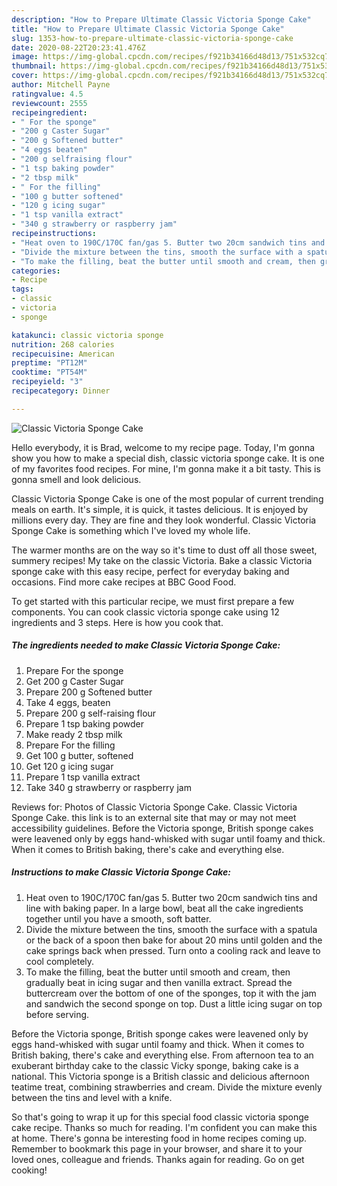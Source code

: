 ```yaml
---
description: "How to Prepare Ultimate Classic Victoria Sponge Cake"
title: "How to Prepare Ultimate Classic Victoria Sponge Cake"
slug: 1353-how-to-prepare-ultimate-classic-victoria-sponge-cake
date: 2020-08-22T20:23:41.476Z
image: https://img-global.cpcdn.com/recipes/f921b34166d48d13/751x532cq70/classic-victoria-sponge-cake-recipe-main-photo.jpg
thumbnail: https://img-global.cpcdn.com/recipes/f921b34166d48d13/751x532cq70/classic-victoria-sponge-cake-recipe-main-photo.jpg
cover: https://img-global.cpcdn.com/recipes/f921b34166d48d13/751x532cq70/classic-victoria-sponge-cake-recipe-main-photo.jpg
author: Mitchell Payne
ratingvalue: 4.5
reviewcount: 2555
recipeingredient:
- " For the sponge"
- "200 g Caster Sugar"
- "200 g Softened butter"
- "4 eggs beaten"
- "200 g selfraising flour"
- "1 tsp baking powder"
- "2 tbsp milk"
- " For the filling"
- "100 g butter softened"
- "120 g icing sugar"
- "1 tsp vanilla extract"
- "340 g strawberry or raspberry jam"
recipeinstructions:
- "Heat oven to 190C/170C fan/gas 5. Butter two 20cm sandwich tins and line with baking paper. In a large bowl, beat all the cake ingredients together until you have a smooth, soft batter."
- "Divide the mixture between the tins, smooth the surface with a spatula or the back of a spoon then bake for about 20 mins until golden and the cake springs back when pressed. Turn onto a cooling rack and leave to cool completely."
- "To make the filling, beat the butter until smooth and cream, then gradually beat in icing sugar and then vanilla extract. Spread the buttercream over the bottom of one of the sponges, top it with the jam and sandwich the second sponge on top. Dust a little icing sugar on top before serving."
categories:
- Recipe
tags:
- classic
- victoria
- sponge

katakunci: classic victoria sponge 
nutrition: 268 calories
recipecuisine: American
preptime: "PT12M"
cooktime: "PT54M"
recipeyield: "3"
recipecategory: Dinner

---
```



![Classic Victoria Sponge Cake](https://img-global.cpcdn.com/recipes/f921b34166d48d13/751x532cq70/classic-victoria-sponge-cake-recipe-main-photo.jpg)

Hello everybody, it is Brad, welcome to my recipe page. Today, I'm gonna show you how to make a special dish, classic victoria sponge cake. It is one of my favorites food recipes. For mine, I'm gonna make it a bit tasty. This is gonna smell and look delicious.

Classic Victoria Sponge Cake is one of the most popular of current trending meals on earth. It's simple, it is quick, it tastes delicious. It is enjoyed by millions every day. They are fine and they look wonderful. Classic Victoria Sponge Cake is something which I've loved my whole life.

The warmer months are on the way so it&#39;s time to dust off all those sweet, summery recipes! My take on the classic Victoria. Bake a classic Victoria sponge cake with this easy recipe, perfect for everyday baking and occasions. Find more cake recipes at BBC Good Food.


To get started with this particular recipe, we must first prepare a few components. You can cook classic victoria sponge cake using 12 ingredients and 3 steps. Here is how you cook that.

<!--inarticleads1-->

##### The ingredients needed to make Classic Victoria Sponge Cake:

1. Prepare  For the sponge
1. Get 200 g Caster Sugar
1. Prepare 200 g Softened butter
1. Take 4 eggs, beaten
1. Prepare 200 g self-raising flour
1. Prepare 1 tsp baking powder
1. Make ready 2 tbsp milk
1. Prepare  For the filling
1. Get 100 g butter, softened
1. Get 120 g icing sugar
1. Prepare 1 tsp vanilla extract
1. Take 340 g strawberry or raspberry jam


Reviews for: Photos of Classic Victoria Sponge Cake. Classic Victoria Sponge Cake. this link is to an external site that may or may not meet accessibility guidelines. Before the Victoria sponge, British sponge cakes were leavened only by eggs hand-whisked with sugar until foamy and thick. When it comes to British baking, there&#39;s cake and everything else. 

<!--inarticleads2-->

##### Instructions to make Classic Victoria Sponge Cake:

1. Heat oven to 190C/170C fan/gas 5. Butter two 20cm sandwich tins and line with baking paper. In a large bowl, beat all the cake ingredients together until you have a smooth, soft batter.
1. Divide the mixture between the tins, smooth the surface with a spatula or the back of a spoon then bake for about 20 mins until golden and the cake springs back when pressed. Turn onto a cooling rack and leave to cool completely.
1. To make the filling, beat the butter until smooth and cream, then gradually beat in icing sugar and then vanilla extract. Spread the buttercream over the bottom of one of the sponges, top it with the jam and sandwich the second sponge on top. Dust a little icing sugar on top before serving.


Before the Victoria sponge, British sponge cakes were leavened only by eggs hand-whisked with sugar until foamy and thick. When it comes to British baking, there&#39;s cake and everything else. From afternoon tea to an exuberant birthday cake to the classic Vicky sponge, baking cake is a national. This Victoria sponge is a British classic and delicious afternoon teatime treat, combining strawberries and cream. Divide the mixture evenly between the tins and level with a knife. 

So that's going to wrap it up for this special food classic victoria sponge cake recipe. Thanks so much for reading. I'm confident you can make this at home. There's gonna be interesting food in home recipes coming up. Remember to bookmark this page in your browser, and share it to your loved ones, colleague and friends. Thanks again for reading. Go on get cooking!
